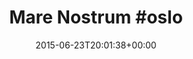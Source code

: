 ---
retweeted: false
source: <a href="http://twitter.com/download/android" rel="nofollow">Twitter for Android</a>
entities:
  user_mentions: []
  urls: []
  symbols: []
  media:
  - expanded_url: https://twitter.com/bascht/status/613436771846758400/photo/1
    indices:
    - '19'
    - '41'
    url: http://t.co/SKsJt8pL5N
    media_url: http://pbs.twimg.com/media/CINdfCLUwAAVdx9.jpg
    id_str: '613436761994215424'
    id: '613436761994215424'
    media_url_https: https://pbs.twimg.com/media/CINdfCLUwAAVdx9.jpg
    sizes:
      large:
        w: '1024'
        h: '579'
        resize: fit
      thumb:
        w: '150'
        h: '150'
        resize: crop
      medium:
        w: '1024'
        h: '579'
        resize: fit
      small:
        w: '680'
        h: '384'
        resize: fit
    type: photo
    display_url: pic.twitter.com/SKsJt8pL5N
  hashtags:
  - text: oslo
    indices:
    - '13'
    - '18'
display_text_range:
- '0'
- '41'
favorite_count: '1'
id_str: '613436771846758400'
truncated: false
retweet_count: '0'
id: '613436771846758400'
possibly_sensitive: false
created_at: Tue Jun 23 20:01:38 +0000 2015
favorited: false
full_text: 'Mare Nostrum #oslo'
lang: en
extended_entities:
  media:
  - expanded_url: https://twitter.com/bascht/status/613436771846758400/photo/1
    indices:
    - '19'
    - '41'
    url: http://t.co/SKsJt8pL5N
    media_url: http://pbs.twimg.com/media/CINdfCLUwAAVdx9.jpg
    id_str: '613436761994215424'
    id: '613436761994215424'
    media_url_https: https://pbs.twimg.com/media/CINdfCLUwAAVdx9.jpg
    sizes:
      large:
        w: '1024'
        h: '579'
        resize: fit
      thumb:
        w: '150'
        h: '150'
        resize: crop
      medium:
        w: '1024'
        h: '579'
        resize: fit
      small:
        w: '680'
        h: '384'
        resize: fit
    type: photo
    display_url: pic.twitter.com/SKsJt8pL5N
tags:
- oslo
- pesos:twitter
date: '2015-06-23T20:01:38+00:00'
src: https://twitter.com/bascht/status/613436771846758400
original_url: https://twitter.com/bascht/status/613436771846758400
type: twitter_tweet
media_url: https://img.bascht.com/twitter/pbs.twimg.com/media/CINdfCLUwAAVdx9.jpg
text: 'Mare Nostrum #oslo'
title: 'Mare Nostrum #oslo'

---